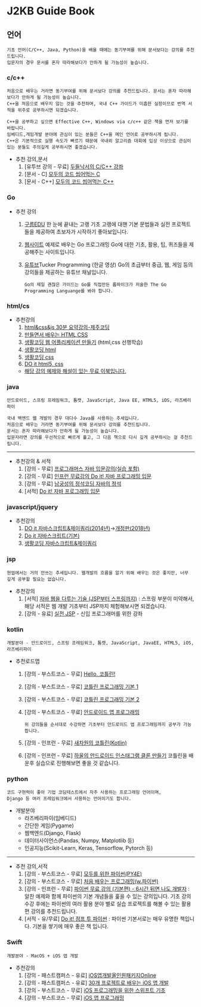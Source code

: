 # J2KB Guide Book

## 언어
    기초 언어(C/C++, Java, Python)을 배울 때에는 동기부여를 위해 문서보다는 강의를 추천드립니다. 
    입문자의 경우 문서를 혼자 따라해보다가 안하게 될 가능성이 높습니다.

### c/c++
    처음으로 배우는 거라면 동기부여를 위해 문서보다 강의를 추천드립니다. 문서는 혼자 따라해보다가 안하게 될 가능성이 높습니다. 
    C++을 처음으로 배우지 않는 것을 추천하며, 국내 C++ 가이드가 미흡한 실정이므로 번역 서적을 위주로 공부하시면 되겠습니다.

    C++을 공부하고 싶으면 Effective C++, Windows via c/c++ 같은 책을 먼저 보기를 바랍니다. 
    임베디드,게임개발 분야에 관심이 있는 분들은 C++을 메인 언어로 공부하시게 됩니다. 
    C++은 기본적으로 실행 속도가 빠르기 때문에 국내외 알고리즘 대회에 입상 이상으로 관심이 있는 분들도 주의깊게 공부하시면 좋겠습니다.

* 추천 강의,문서
  1. [유투브 강의 - 무료] [두들낙서의 C/C++ 강좌](https://www.youtube.com/playlist?list=PLlJhQXcLQBJqywc5dweQ75GBRubzPxhAk) 
  2. [문서 - C] [모두의 코드 씹어먹는 C](https://modoocode.com/231)
  3. [문서 - C++] [모두의 코드 씹어먹는 C++](https://modoocode.com/135)

### Go
* 추천 강의
  1. [구름EDU](https://edu.goorm.io/lecture/2010/%ED%95%9C-%EB%88%88%EC%97%90-%EB%81%9D%EB%82%B4%EB%8A%94-%EA%B3%A0%EB%9E%AD-%EA%B8%B0%EC%B4%88) 한 눈에 끝내는 고랭 기초 고랭에 대핸 기본 문법들과 실전 프로젝트들을 제공하여 초보자가 시작하기 좋아보입니다.
  2. [웹사이트](http://golang.site/) 예제로 배우는 Go 프로그래밍 Go에 대한 기초, 활용, 팁, 퀴즈들을 제공해주는 사이트입니다.
  3. [유튜브](https://www.youtube.com/channel/UCZp_ftx6UB_32VfVmlS3o_A)Tucker Programming (한글 영상) Go의 초급부터 중급, 웹, 게임 등의 강의들을 제공하는 유튜브 채널입니다.
    
         Go의 제일 괜찮은 가이드는 Go를 직접만든 롭파이크가 저술한 The Go Programming Languange를 봐야 합니다.

### html/cs
* 추천강의
    1. [html&css&js 30분 요약강의-제주코딩](https://www.inflearn.com/course/%EC%A0%9C%EC%A3%BC%EC%BD%94%EB%94%A9-%EC%9B%B9%EA%B0%9C%EB%B0%9C-30%EB%B6%84%EC%9A%94%EC%95%BD)
    2. [만들면서 배우는 HTML,CSS](https://www.inflearn.com/course/html-css-sucademy)
    3. [생활코딩 웹 어플리케이션 만들기](https://www.inflearn.com/course/html-css-sucademy) (html,css 선행학습)
    4. [생활코딩 html](https://opentutorials.org/course/1688)
    5. [생활코딩 css](https://opentutorials.org/module/1892) 
    6. [DO it html5, css](https://www.youtube.com/watch?v=bYgCtRqfi7o&list=PLG7te9eYUi7sxAaXX74J6lqiV8vtStuLr)
    +  [해당 강의 예제와 해설이 있는 무료 이북입니다.](https://www.aladin.co.kr/shop/wproduct.aspx?start=short&ItemId=263601599)

### java
    안드로이드, 스프링 프레임워크, 톰캣, JavaScript, Java EE, HTML5, iOS, 라즈베리 파이
    
    국내 백엔드 웹 개발의 경우 대다수 Java를 사용하는 추세입니다. 
    처음으로 배우는 거라면 동기부여를 위해 문서보다 강의를 추천드립니다. 
    문서는 혼자 따라해보다가 안하게 될 가능성이 높습니다.
    입문자라면 강의를 우선적으로 빠르게 훑고, 그 다음 책으로 다시 깊게 공부하시는 걸 추천드립니다.
  ---
  * 추천강의 & 서적
    1. [강의 - 무료] [프로그래머스 자바 입문강의(실습 포함)](https://programmers.co.kr/learn/courses/5)
    2. [강의 - 무료] [인프런 무료강의 Do it! 자바 프로그래밍 입문](https://www.inflearn.com/course/%EC%9E%90%EB%B0%94-%ED%94%84%EB%A1%9C%EA%B7%B8%EB%9E%98%EB%B0%8D-%EC%9E%85%EB%AC%B8#)
    3. [강의 - 무료] [남궁성의 정석코딩 자바의 정석](https://www.youtube.com/channel/UC1IsspG2U_SYK8tZoRsyvfg)
    4. [서적] [Do it! 자바 프로그래밍 입문](http://www.yes24.com/Product/Goods/63020974)

### javascript/jquery
* 추천강의
    1. [DO it 자바스크립트&제이쿼리(2014년)](https://www.youtube.com/watch?v=ueT-YsHHdOA&list=PLG7te9eYUi7vYkvq88CipZ9mTJ3iQT75H)→[개정판(2018년)](https://www.youtube.com/watch?v=jR2zWjCT2XI&list=PLG7te9eYUi7vnribGociCy0Z-yD9Q8hwT) 
    2. [Do it 자바스크립트(기본)](https://www.youtube.com/watch?v=flLjO1wALMQ&list=PLG7te9eYUi7usDiug4SHCQG_5bZI_yl6_)
    3. [생활코딩 자바스크립트&제이쿼리](https://opentutorials.org/course/48)

### jsp
    현업에서는 거의 안쓰는 추세입니다. 웹개발의 흐름을 알기 위해 배우는 것은 좋지만, 너무 깊게 공부할 필요는 없습니다.
    
* 추천강의
    1. [서적] [자바 웹을 다루는 기술 (JSP부터 스프링까지)](https://www.aladin.co.kr/shop/wproduct.aspx?ItemId=256109531) : 스프링 부분이 미약해서, 해당 서적은 웹 개발 기초부터 JSP까지 체험해보시면 되겠습니다.
    2. [강의 - 유료] [실전 JSP](https://www.inflearn.com/course/%EC%8B%A4%EC%A0%84-jsp_renew) - 신입 프로그래머를 위한 강좌
### kotlin
    개발분야 - 안드로이드, 스프링 프레임워크, 톰캣, JavaScript, JavaEE, HTML5, iOS, 라즈베리파이
    
* 추천로드맵
    1. [강의 - 부스트코스 - 무료] [Hello, 코틀린!](https://www.boostcourse.org/mo001)
    2. [강의 - 부스트코스 - 무료] [코틀린 프로그래밍 기본 1](https://www.boostcourse.org/mo132)
    3. [강의 - 부스트코스 - 무료] [코틀린 프로그래밍 기본 2](https://www.boostcourse.org/mo234)
    4. [강의 - 부스트코스 - 무료] [안드로이드 앱 프로그래밍](https://www.boostcourse.org/mo316)
  
           위 강의들을 순서대로 수강하면 기초부터 안드로이드 앱 프로그래밍까지 공부가 가능합니다.
           
    5. [강의 - 인프런 - 무료] [새차원의 코틀린(Kotlin)](https://www.inflearn.com/course/%EC%BD%94%ED%8B%80%EB%A6%B0-%EA%B0%95%EC%A2%8C-%EC%83%88%EC%B0%A8%EC%9B%90#reviews)
    6. [강의 - 인프런 - 무료] [하울의 안드로이드 인스태그램 클론 만들기](https://www.inflearn.com/course/%EC%9D%B8%EC%8A%A4%ED%83%80%EA%B7%B8%EB%9E%A8%EB%A7%8C%EB%93%A4%EA%B8%B0-%EC%95%88%EB%93%9C%EB%A1%9C%EC%9D%B4%EB%93%9C#) 코틀린을 배운후 실습으로 진행해보면 좋을 것 같습니다.


### python
    코드 구현력이 좋아 기업 코딩테스트에서 자주 사용하는 프로그래밍 언어이며,
    Django 등 여러 프레임워크에서 사용하는 언어이기도 합니다.

* 개발분야
  - 라즈베리파이(임베디드)
  - 간단한 게임(Pygame)
  - 웹백엔드(Django, Flask)
  - 데이터사이언스(Pandas, Numpy, Matplotlib 등)
  - 인공지능(Scikit-Learn, Keras, Tensorflow, Pytorch 등)

---

* 추천 강의,서적
  1. [강의 - 부스트코스 - 무료] [모두를 위한 파이썬(PY4E)](https://www.boostcourse.org/cs122)
  2. [강의 - 부스트코스 - 무료] [처음 배우는 프로그래밍(w.파이썬)](https://www.boostcourse.org/cs114) 
  3. [강의 - 인프런 - 무료] [파이썬 무료 강의 (기본편) - 6시간 뒤면 나도 개발자](https://www.inflearn.com/course/%EB%82%98%EB%8F%84%EC%BD%94%EB%94%A9-%ED%8C%8C%EC%9D%B4%EC%8D%AC-%EA%B8%B0%EB%B3%B8) : 알찬 예제와 함께 파이썬의 기본 개념들을 훑을 수 있는 강의입니다. 기초 강의 수강 후에는 파이썬의 여러 활용 분야 별로 실습 프로젝트를 해볼 수 있는 활용편 강의를 추천드립니다.
  4. [서적 - 유/무료] [Do it! 점프 투 파이썬](https://wikidocs.net/book/1) : 파이썬 기본서로는 매우 유명한 책입니다. 기본을 쌓기에 매우 좋은 책 입니다.

### Swift
    개발분야 - MacOS + iOS 앱 개발

* 추천강의
    1. [강의 - 패스트캠퍼스 - 유료] [iOS앱개발올인원패키지Online](https://www.fastcampus.co.kr/dev_online_iosapp)
    2. [강의 - 패스트캠퍼스 - 유료] [30개 프로젝트로 배우는 iOS 앱 개발](https://fastcampus.co.kr/dev_online_iosappfinal)
    3. [강의 - 부스트코스 - 무료] [iOS 프로그래밍을 위한 스위프트 기초](https://www.boostcourse.org/mo122)
    4. [강의 - 부스트코스 - 무료] [iOS 앱 프로그래밍](https://www.boostcourse.org/mo326)
